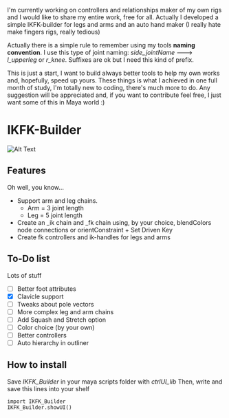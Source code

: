 I'm currently working on controllers and relationships maker of my own rigs and I would like to share my entire work, free for all.
Actually I developed a simple IKFK-builder for legs and arms and an auto hand maker (I really hate make fingers rigs, really tedious)

Actually there is a simple rule to remember using my tools **naming convention**. 
I use this type of joint naming: *side_jointName* ---> *l_upperleg* or *r_knee*. Suffixes are ok but I need this kind of prefix.

This is just a start, I want to build always better tools to help my own works and, hopefully, speed up yours.
These things is what I achieved in one full month of study, I'm totally new to coding, there's much more to do.
Any suggestion will be appreciated and, if you want to contribute feel free, I just want some of this in Maya world :)

# IKFK-Builder

![Alt Text](https://media.giphy.com/media/9oNiWOptNcUAJlf9cG/giphy.gif)
## Features

Oh well, you know...

* Support arm and leg chains.
    * Arm = 3 joint length
    * Leg = 5 joint length
* Create an _ik chain and _fk chain using, by your choice, blendColors node connections or orientConstraint + Set Driven Key
* Create fk controllers and ik-handles for legs and arms

## To-Do list

Lots of stuff

- [ ] Better foot attributes
- [x] Clavicle support
- [ ] Tweaks about pole vectors
- [ ] More complex leg and arm chains
- [ ] Add Squash and Stretch option
- [ ] Color choice (by your own)
- [ ] Better controllers
- [ ] Auto hierarchy in outliner

## How to install
Save *IKFK_Builder* in your maya scripts folder with *ctrlUI_lib*
Then, write and save this lines into your shelf

```
import IKFK_Builder
IKFK_Builder.showUI()
```
